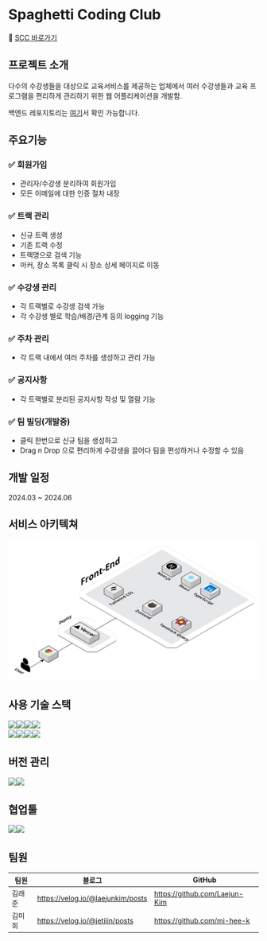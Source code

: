 # Spaghetti Coding Club

🔗 [SCC 바로가기](https://www.spaghetticoding.shop)

## <b>프로젝트 소개</b>

다수의 수강생들을 대상으로 교육서비스를 제공하는 업체에서 여러 수강생들과 교육 프로그램을 편리하게 관리하기 위한 웹 어플리케이션을 개발함.

백엔드 레포지토리는 [여기](https://github.com/Kim-s-Crew/SpaghettiCodingClub-BE)서 확인 가능합니다.

## 주요기능

### ✅ 회원가입

- 관리자/수강생 분리하여 회원가입
- 모든 이메일에 대한 인증 절차 내장

### ✅ 트랙 관리

- 신규 트랙 생성
- 기존 트랙 수정
- 트랙명으로 검색 기능
- 마커, 장소 목록 클릭 시 장소 상세 페이지로 이동

### ✅ 수강생 관리

- 각 트랙별로 수강생 검색 가능
- 각 수강생 별로 학습/배경/관계 등의 logging 기능

### ✅ 주차 관리

- 각 트랙 내에서 여러 주차를 생성하고 관리 가능

### ✅ 공지사항

- 각 트랙별로 분리된 공지사항 작성 및 열람 기능

### ✅ 팀 빌딩(개발중)

- 클릭 한번으로 신규 팀을 생성하고
- Drag n Drop 으로 편리하게 수강생을 끌어다 팀을 편성하거나 수정할 수 있음

## <b>개발 일정</b>

2024.03 ~ 2024.06

## <b>서비스 아키텍쳐</b>

<img src="./public/FE_Architecture.png">

## <b>사용 기술 스택</b>

<img src="https://img.shields.io/badge/HTML5-E34F26?style=for-the-badge&logo=html5&logoColor=white"><img src="https://img.shields.io/badge/CSS3-1572B6?style=for-the-badge&logo=css3&logoColor=white"><img src="https://img.shields.io/badge/React-20232A?style=for-the-badge&logo=react&logoColor=61DAFB"><img src="https://img.shields.io/badge/TypeScript-007ACC?style=for-the-badge&logo=typescript&logoColor=white"><br/>
<img src="https://img.shields.io/badge/Tailwind_CSS-38B2AC?style=for-the-badge&logo=tailwind-css&logoColor=white"><img src="https://img.shields.io/badge/React_Query-FF4154?style=for-the-badge&logo=React_Query&logoColor=white"><img src="https://img.shields.io/badge/next%20js-000000?style=for-the-badge&logo=nextdotjs&logoColor=white"><img src="https://img.shields.io/badge/zustand-%2320232a.svg?style=for-the-badge&logo=react&logoColor=%2361DAFB">

## <b>버전 관리</b>

<img src="https://img.shields.io/badge/GitHub-181717?style=for-the-badge&logo=github&logoColor=white"><img src="https://img.shields.io/badge/GIT-E44C30?style=for-the-badge&logo=git&logoColor=white">

## 협업툴

<img src="https://img.shields.io/badge/Figma-F24E1E?style=for-the-badge&logo=figma&logoColor=white"><img src="https://img.shields.io/badge/Slack-4A154B?style=for-the-badge&logo=slack&logoColor=white">

## <b>팀원</b>

| 팀원   | 블로그                            | GitHub                        |
| ------ | --------------------------------- | ----------------------------- |
| 김래준 | https://velog.io/@laejunkim/posts | https://github.com/Laejun-Kim |
| 김미희 | https://velog.io/@jetiiin/posts   | https://github.com/mi-hee-k   |
